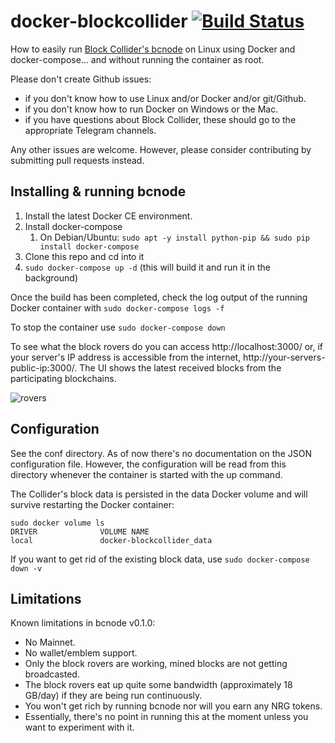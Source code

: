 # docker-blockcollider [![Build Status](https://travis-ci.org/trick77/docker-blockcollider.svg?branch=master)](https://travis-ci.org/trick77/docker-blockcollider)

How to easily run [Block Collider's bcnode](https://github.com/blockcollider/bcnode) on Linux using Docker and docker-compose... and without running the container as root.

Please don't create Github issues:
- if you don't know how to use Linux and/or Docker and/or git/Github.
- if you don't know how to run Docker on Windows or the Mac.
- if you have questions about Block Collider, these should go to the appropriate Telegram channels.

Any other issues are welcome. However, please consider contributing by submitting pull requests instead.

## Installing & running bcnode

1. Install the latest Docker CE environment.
2. Install docker-compose
	1. On Debian/Ubuntu: ```sudo apt -y install python-pip && sudo pip install docker-compose```
3. Clone this repo and cd into it
4. ```sudo docker-compose up -d``` (this will build it and run it in the background)

Once the build has been completed, check the log output of the running Docker container with ```sudo docker-compose logs -f```

To stop the container use ```sudo docker-compose down```

To see what the block rovers do you can access http://localhost:3000/ or, if your server's IP address is accessible from the internet, http://your-servers-public-ip:3000/. The UI shows the latest received blocks from the participating blockchains.

![rovers](https://i.imgur.com/MP5cQGI.png)

## Configuration

See the conf directory. As of now there's no documentation on the JSON configuration file. However, the configuration will be read from this directory whenever the container is started with the up command.

The Collider's block data is persisted in the data Docker volume and will survive restarting the Docker container:

```
sudo docker volume ls
DRIVER              VOLUME NAME
local               docker-blockcollider_data
```

If you want to get rid of the existing block data, use ```sudo docker-compose down -v```

## Limitations

Known limitations in bcnode v0.1.0:

- No Mainnet.
- No wallet/emblem support.
- Only the block rovers are working, mined blocks are not getting broadcasted.
- The block rovers eat up quite some bandwidth (approximately 18 GB/day) if they are being run continuously.
- You won't get rich by running bcnode nor will you earn any NRG tokens.
- Essentially, there's no point in running this at the moment unless you want to experiment with it.
